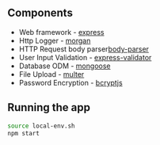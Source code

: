 ## Components

- Web framework - [express](http://expressjs.com/)
- Http Logger - [morgan](https://www.npmjs.com/package/morgan)
- HTTP Request body parser[body-parser](https://www.npmjs.com/package/body-parser)
- User Input Validation - [express-validator](https://express-validator.github.io/docs/)
- Database ODM - [mongoose](https://mongoosejs.com/)
- File Upload - [multer](https://www.npmjs.com/package/multer)
- Password Encryption - [bcryptjs](https://www.npmjs.com/package/bcryptjs)

## Running the app

```bash
source local-env.sh
npm start
```
